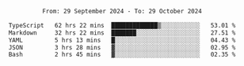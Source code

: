 <div align="center">
<p style="text-align: center;">
<!--START_SECTION:waka-->

```txt
From: 29 September 2024 - To: 29 October 2024

TypeScript   62 hrs 22 mins  █████████████▒░░░░░░░░░░░   53.01 %
Markdown     32 hrs 22 mins  ███████░░░░░░░░░░░░░░░░░░   27.51 %
YAML         5 hrs 13 mins   █░░░░░░░░░░░░░░░░░░░░░░░░   04.43 %
JSON         3 hrs 28 mins   ▓░░░░░░░░░░░░░░░░░░░░░░░░   02.95 %
Bash         2 hrs 45 mins   ▓░░░░░░░░░░░░░░░░░░░░░░░░   02.35 %
```

<!--END_SECTION:waka-->
</p>
</div>
